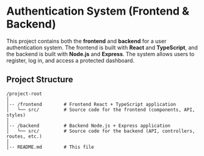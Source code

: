 # Authentication System (Frontend & Backend)

This project contains both the **frontend** and **backend** for a user authentication system. The frontend is built with **React** and **TypeScript**, and the backend is built with **Node.js** and **Express**. The system allows users to register, log in, and access a protected dashboard.

## Project Structure
```
/project-root
│
│-- /frontend        # Frontend React + TypeScript application
│   └── src/         # Source code for the frontend (components, API, styles)
│
│-- /backend         # Backend Node.js + Express application
│   └── src/         # Source code for the backend (API, controllers, routes, etc.)
│
│-- README.md        # This file
```
